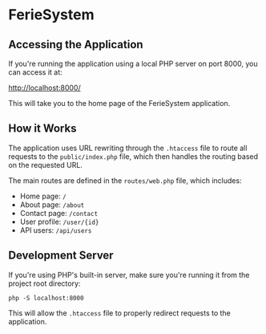 # FerieSystem

## Accessing the Application

If you're running the application using a local PHP server on port 8000, you can access it at:

[http://localhost:8000/](http://localhost:8000/)

This will take you to the home page of the FerieSystem application.

## How it Works

The application uses URL rewriting through the `.htaccess` file to route all requests to the `public/index.php` file, which then handles the routing based on the requested URL.

The main routes are defined in the `routes/web.php` file, which includes:

- Home page: `/`
- About page: `/about`
- Contact page: `/contact`
- User profile: `/user/{id}`
- API users: `/api/users`

## Development Server

If you're using PHP's built-in server, make sure you're running it from the project root directory:

```
php -S localhost:8000
```

This will allow the `.htaccess` file to properly redirect requests to the application.